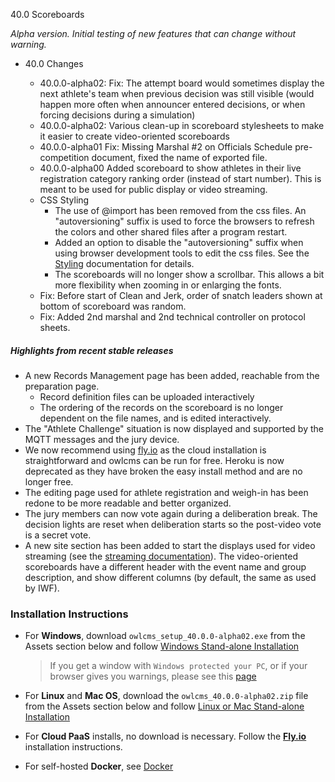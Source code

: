40.0 Scoreboards

*Alpha version. Initial testing of new features that can change without warning.*

- 40.0 Changes

  - 40.0.0-alpha02: Fix: The attempt board would sometimes display the next athlete's team when previous decision was still visible (would happen more often when announcer entered decisions, or when forcing decisions during a simulation)
  - 40.0.0-alpha02: Various clean-up in scoreboard stylesheets to make it easier to create video-oriented scoreboards
  - 40.0.0-alpha01 Fix: Missing Marshal #2 on Officials Schedule pre-competition document, fixed the name of exported file.
  - 40.0.0-alpha00 Added scoreboard to show athletes in their live  registration category ranking order (instead of start number). This is meant to be used for public display or video streaming.
  - CSS Styling
    - The use of @import has been removed from the css files. An "autoversioning" suffix is used to force the browsers to refresh the colors and other shared files after a program restart.
    - Added an option to disable the "autoversioning" suffix when using browser development tools to edit the css files.  See the [Styling](https://owlcms.github.io/owlcms4-prerelease/#/Styling) documentation for details.
    - The scoreboards will no longer show a scrollbar. This allows a bit more flexibility when zooming in or enlarging the fonts.
  - Fix: Before start of Clean and Jerk, order of snatch leaders shown at bottom of scoreboard was random.
  - Fix: Added 2nd marshal and 2nd technical controller on protocol sheets.
  

##### Highlights from recent stable releases

- A new Records Management page has been added, reachable from the preparation page.
  - Record definition files can be uploaded interactively 
  - The ordering of the records on the scoreboard is no longer dependent on the file names, and is edited interactively.
- The "Athlete Challenge" situation is now displayed and supported by the MQTT messages and the jury device.
- We now recommend using [fly.io](https://owlcms.github.io/owlcms4-prerelease/#/Fly) as the cloud installation is straightforward and owlcms can be run for free. Heroku is now deprecated as they have broken the easy install method and are no longer free.
- The editing page used for athlete registration and weigh-in has been redone to be more readable and better organized.
- The jury members can now vote again during a deliberation break. The decision lights are reset when deliberation starts so the post-video vote is a secret vote. 
- A new site section has been added to start the displays used for video streaming (see the [streaming documentation](https://owlcms.github.io/owlcms4-prerelease/#/OBS?id=_2-setup-owlcms-with-some-data)). The video-oriented scoreboards have a different header with the event name and group description, and show different columns (by default, the same as used by IWF).


### **Installation Instructions**

  - For **Windows**, download `owlcms_setup_40.0.0-alpha02.exe` from the Assets section below and follow [Windows Stand-alone Installation](https://owlcms.github.io/owlcms4-prerelease/#/LocalWindowsSetup)

    > If you get a window with `Windows protected your PC`, or if your browser gives you warnings, please see this [page](https://owlcms.github.io/owlcms4-prerelease/#/DefenderOff)

  - For **Linux** and **Mac OS**, download the `owlcms_40.0.0-alpha02.zip` file from the Assets section below and follow [Linux or Mac Stand-alone Installation](https://owlcms.github.io/owlcms4-prerelease/#/LocalLinuxMacSetup)

  - For **Cloud PaaS** installs, no download is necessary. Follow the **[Fly.io](https://owlcms.github.io/owlcms4-prerelease/#Fly)** installation instructions.

  - For self-hosted **Docker**, see [Docker](https://owlcms.github.io/owlcms4-prerelease/#/LocalWindowsSetup)
